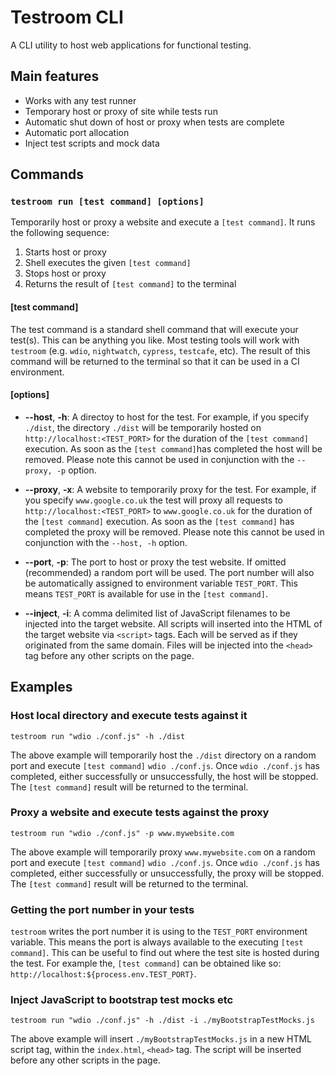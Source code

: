 # Testroom CLI

A CLI utility to host web applications for functional testing.

## Main features

- Works with any test runner
- Temporary host or proxy of site while tests run
- Automatic shut down of host or proxy when tests are complete
- Automatic port allocation
- Inject test scripts and mock data

## Commands

### `testroom run [test command] [options]`

Temporarily host or proxy a website and execute a `[test command]`. It runs the following sequence:

1. Starts host or proxy
2. Shell executes the given `[test command]`
3. Stops host or proxy
4. Returns the result of `[test command]` to the terminal

#### [test command]

The test command is a standard shell command that will execute your test(s). This can be anything you like. Most testing tools will work with `testroom` (e.g. `wdio`, `nightwatch`, `cypress`, `testcafe`, etc). The result of this command will be returned to the terminal so that it can be used in a CI environment.

#### [options]

- **--host**, **-h**: A directoy to host for the test. For example, if you specify `./dist`, the directory `./dist` will be temporarily hosted on `http://localhost:<TEST_PORT>` for the duration of the `[test command]` execution. As soon as the `[test command]`has completed the host will be removed. Please note this cannot be used in conjunction with the `--proxy, -p` option.

- **--proxy**, **-x**: A website to temporarily proxy for the test. For example, if you specify `www.google.co.uk` the test will proxy all requests to `http://localhost:<TEST_PORT>` to `www.google.co.uk` for the duration of the `[test command]` execution. As soon as the `[test command]` has completed the proxy will be removed. Please note this cannot be used in conjunction with the `--host, -h` option.

- **--port**, **-p**: The port to host or proxy the test website. If omitted (recommended) a random port will be used. The port number will also be automatically assigned to environment variable `TEST_PORT`. This means `TEST_PORT` is available for use in the `[test command]`.

- **--inject**, **-i**: A comma delimited list of JavaScript filenames to be injected into the target website. All scripts will inserted into the HTML of the target website via `<script>` tags. Each will be served as if they originated from the same domain. Files will be injected into the `<head>` tag before any other scripts on the page.

## Examples

### Host local directory and execute tests against it

`testroom run "wdio ./conf.js" -h ./dist`

The above example will temporarily host the `./dist` directory on a random port and execute `[test command]` `wdio ./conf.js`. Once `wdio ./conf.js` has completed, either successfully or unsuccessfully, the host will be stopped. The `[test command]` result will be returned to the terminal.

### Proxy a website and execute tests against the proxy

`testroom run "wdio ./conf.js" -p www.mywebsite.com`

The above example will temporarily proxy `www.mywebsite.com` on a random port and execute `[test command]` `wdio ./conf.js`. Once `wdio ./conf.js` has completed, either successfully or unsuccessfully, the proxy will be stopped. The `[test command]` result will be returned to the terminal.

### Getting the port number in your tests

`testroom` writes the port number it is using to the `TEST_PORT` environment variable. This means the port is always available to the executing `[test command]`. This can be useful to find out where the test site is hosted during the test. For example the, `[test command]` can be obtained like so: `http://localhost:${process.env.TEST_PORT}`.

### Inject JavaScript to bootstrap test mocks etc

`testroom run "wdio ./conf.js" -h ./dist -i ./myBootstrapTestMocks.js`

The above example will insert `./myBootstrapTestMocks.js` in a new HTML script tag, within the `index.html`, `<head>` tag. The script will be inserted before any other scripts in the page.
